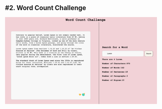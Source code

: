 <h2>#2. Word Count Challenge</h2>
<img src="/public/images/website.png "alt="website image"  width="100%" height="50%"/>
